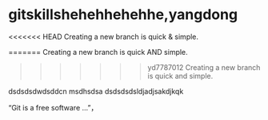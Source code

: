 # gitskillshehehhehehhe,yangdong 
<<<<<<< HEAD
Creating a new branch is quick & simple.




=======
Creating a new branch is quick AND simple.
>>>>>>> yd7787012
Creating a new branch is quick and simple.



dsdsdsdwdsddcn msdhsdsa
dsdsdsdsldjadjsakdjkqk

“Git is a free software ...”，

